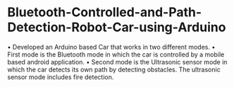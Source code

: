 # Bluetooth-Controlled-and-Path-Detection-Robot-Car-using-Arduino
• Developed an Arduino based Car that works in two different modes.
• First mode is the Bluetooth mode in which the car is controlled by a mobile based android application.
• Second mode is the Ultrasonic sensor mode in which the car detects its own path by detecting obstacles.
The ultrasonic sensor mode includes fire detection.
